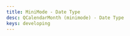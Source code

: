 ```yaml
---
title: MiniMode - Date Type
desc: QCalendarMonth (minimode) - Date Type
keys: developing
---
```


<example-viewer
  title="Date Type"
  file="MiniModeDateType"
  codepen-title="QCalendarMonth (mini-mode)"
/>

